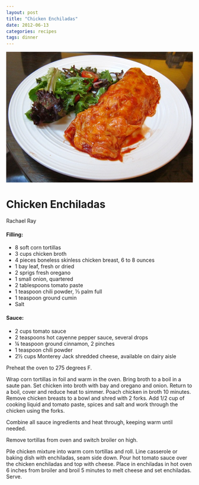 ```yaml
---
layout: post
title: "Chicken Enchiladas"
date: 2012-06-13
categories: recipes
tags: dinner
---
```

![picture of the recipe](/assets/images/2012-06-13-enchiladas.jpg)

Chicken Enchiladas
==================

<span class="source">Rachael Ray</span>

#### Filling:

- 8 soft corn tortillas
- 3 cups chicken broth
- 4 pieces boneless skinless chicken breast, 6 to 8 ounces
- 1 bay leaf, fresh or dried
- 2 sprigs fresh oregano
- 1 small onion, quartered
- 2 tablespoons tomato paste
- 1 teaspoon chili powder, ⅓ palm full
- 1 teaspoon ground cumin
- Salt

#### Sauce:

- 2 cups tomato sauce
- 2 teaspoons hot cayenne pepper sauce, several drops
- ¼ teaspoon ground cinnamon, 2 pinches
- 1 teaspoon chili powder
- 2½ cups Monterey Jack shredded cheese, available on dairy aisle


Preheat the oven to 275 degrees F.

Wrap corn tortillas in foil and warm in the oven. Bring broth to a boil in a saute pan. Set chicken into broth with bay and oregano and onion. Return to a boil, cover and reduce heat to simmer. Poach chicken in broth 10 minutes. Remove chicken breasts to a bowl and shred with 2 forks. Add 1/2 cup of cooking liquid and tomato paste, spices and salt and work through the chicken using the forks.

Combine all sauce ingredients and heat through, keeping warm until needed.

Remove tortillas from oven and switch broiler on high.

Pile chicken mixture into warm corn tortillas and roll. Line casserole or baking dish with enchiladas, seam side down. Pour hot tomato sauce over the chicken enchiladas and top with cheese. Place in enchiladas in hot oven 6 inches from broiler and broil 5 minutes to melt cheese and set enchiladas. Serve.

